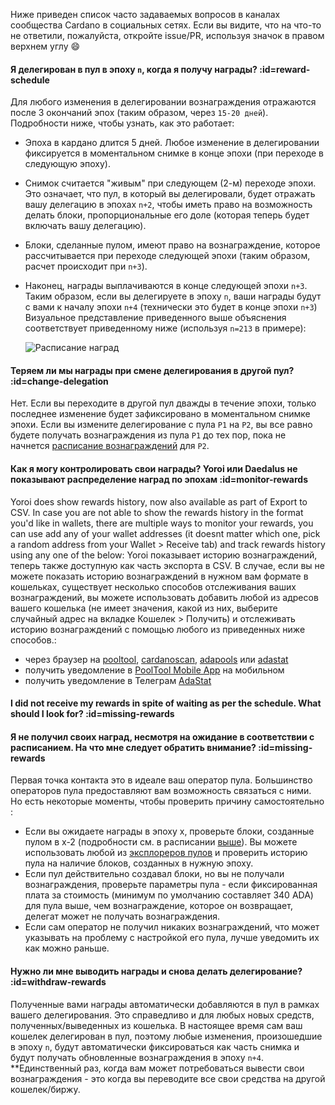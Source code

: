   
  
Ниже приведен список часто задаваемых вопросов в каналах сообщества Cardano в социальных сетях. Если вы видите, что на что-то не ответили, пожалуйста, откройте issue/PR, используя значок в правом верхнем углу :smile:

#### Я делегирован в пул в эпоху `n`, когда я получу награды? :id=reward-schedule
Для любого изменения в делегировании вознаграждения отражаются после 3 окончаний эпох (таким образом, через `15-20 дней`). Подробности ниже, чтобы узнать, как это работает:
- Эпоха в кардано длится 5 дней. Любое изменение в делегировании фиксируется в моментальном снимке в конце эпохи (при переходе в следующую эпоху).
- Снимок считается "живым" при следующем (2-м) переходе эпохи. Это означает, что пул, в который вы делегировали, будет отражать вашу делегацию в эпохах `n+2`, чтобы иметь право на возможность делать блоки, пропорциональные его доле (которая теперь будет включать вашу делегацию).
- Блоки, сделанные пулом, имеют право на вознаграждение, которое рассчитывается при переходе следующей эпохи (таким образом, расчет происходит при `n+3`).
- Наконец, награды выплачиваются в конце следующей эпохи `n+3`.
Таким образом, если вы делегируете в эпоху `n`, ваши награды будут с вами к началу эпохи `n+4` (технически это будет в конце эпохи `n+3`)
Визуальное представление приведенного выше объяснения соответствует приведенному ниже (используя `n=213` в примере):

  ![Расписание наград](https://raw.githubusercontent.com/cardano-community/support-faq/images/docs/images/rewards-schedule.jpg)

#### Теряем ли мы награды при смене делегирования в другой пул? :id=change-delegation
Нет.
Если вы переходите в другой пул дважды в течение эпохи, только последнее изменение будет зафиксировано в моментальном снимке эпохи.
Если вы измените делегирование с пула `P1` на `P2`, вы все равно будете получать вознаграждения из пула `P1` до тех пор, пока не начнется [расписание вознаграждений](#reward-schedule) для `P2`.

#### Как я могу контролировать свои награды? Yoroi или Daedalus не показывают распределение наград по эпохам :id=monitor-rewards
Yoroi does show rewards history, now also available as part of Export to CSV. In case you are not able to show the rewards history in the format you'd like in wallets, there are multiple ways to monitor your rewards, you can use add any of your wallet addresses (it doesnt matter which one, pick a random address from your Wallet > Receive tab) and track rewards history using any one of the below:
Yoroi показывает историю вознаграждений, теперь также доступную как часть экспорта в CSV. В случае, если вы не можете показать историю вознаграждений в нужном вам формате в кошельках, существует несколько способов отслеживания ваших вознаграждений, вы можете использовать добавить любой из адресов вашего кошелька (не имеет значения, какой из них, выберите случайный адрес на вкладке Кошелек > Получить) и отслеживать историю вознаграждений с помощью любого из приведенных ниже способов.:
- через браузер на [pooltool], [cardanoscan], [adapools] или [adastat]
- получить уведомление в [PoolTool Mobile App](https://pegasuspool.info/) на мобильном
- получить уведомление в Телеграм [AdaStat](https://t.me/AdaStatBot)

#### I did not receive my rewards in spite of waiting as per the schedule. What should I look for? :id=missing-rewards
#### Я не получил своих наград, несмотря на ожидание в соответствии с расписанием. На что мне следует обратить внимание? :id=missing-rewards
Первая точка контакта это в идеале ваш оператор пула. Большинство операторов пула предоставляют вам возможность связаться с ними. Но есть некоторые моменты, чтобы проверить причину самостоятельно :
- Если вы ожидаете награды в эпоху x, проверьте блоки, созданные пулом в x-2 (подробности см. в расписании [выше](#reward-schedule)). Вы можете использовать любой из [эксплореров пулов](explorers.md#list) и проверить историю пула на наличие блоков, созданных в нужную эпоху.
- Если пул действительно создавал блоки, но вы не получали вознаграждения, проверьте параметры пула - если фиксированная плата за стоимость (минимум по умолчанию составляет 340 ADA) для пула выше, чем вознаграждение, которое он возвращает, делегат может не получать вознаграждения.
- Если сам оператор не получил никаких вознаграждений, что может указывать на проблему с настройкой его пула, лучше уведомить их как можно раньше.

#### Нужно ли мне выводить награды и снова делать делегирование? :id=withdraw-rewards
Полученные вами награды автоматически добавляются в пул в рамках вашего делегирования. Это справедливо и для любых новых средств, полученных/выведенных из кошелька. В настоящее время сам ваш кошелек делегирован в пул, поэтому любые изменения, произошедшие в эпоху `n`, будут автоматически фиксироваться как часть снимка и будут получать обновленные вознаграждения в эпоху `n+4`. **Единственный раз, когда вам может потребоваться вывести свои вознаграждения - это когда вы переводите все свои средства на другой кошелек/биржу.

[pooltool]: https://pooltool.io
[cardanoscan]: https://cardanoscan.io
[adapools]: https://adapools.org
[adastat]: https://adastat.net

